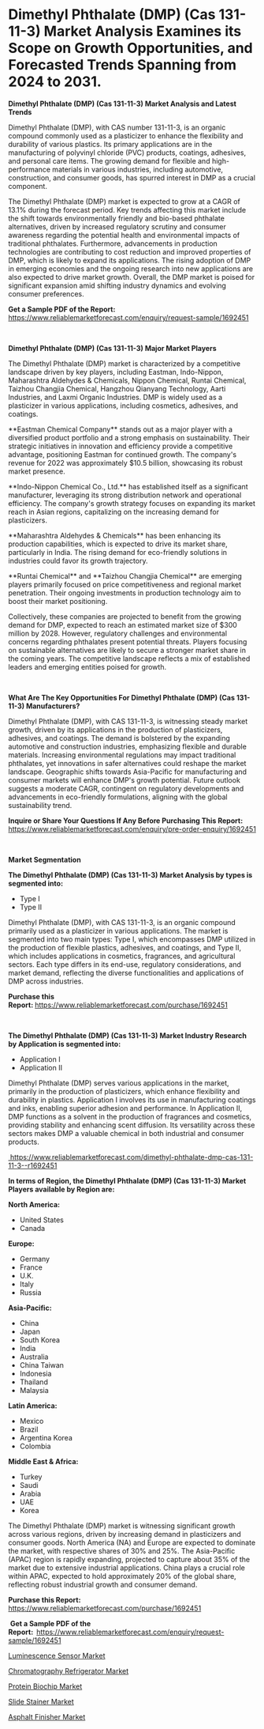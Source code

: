 <p><h1>Dimethyl Phthalate (DMP) (Cas 131-11-3) Market Analysis Examines its Scope on Growth Opportunities, and Forecasted Trends Spanning from 2024 to 2031.</h1></p><p><strong>Dimethyl Phthalate (DMP) (Cas 131-11-3) Market Analysis and Latest Trends</strong></p>
<p><p>Dimethyl Phthalate (DMP), with CAS number 131-11-3, is an organic compound commonly used as a plasticizer to enhance the flexibility and durability of various plastics. Its primary applications are in the manufacturing of polyvinyl chloride (PVC) products, coatings, adhesives, and personal care items. The growing demand for flexible and high-performance materials in various industries, including automotive, construction, and consumer goods, has spurred interest in DMP as a crucial component.</p><p>The Dimethyl Phthalate (DMP) market is expected to grow at a CAGR of 13.1% during the forecast period. Key trends affecting this market include the shift towards environmentally friendly and bio-based phthalate alternatives, driven by increased regulatory scrutiny and consumer awareness regarding the potential health and environmental impacts of traditional phthalates. Furthermore, advancements in production technologies are contributing to cost reduction and improved properties of DMP, which is likely to expand its applications. The rising adoption of DMP in emerging economies and the ongoing research into new applications are also expected to drive market growth. Overall, the DMP market is poised for significant expansion amid shifting industry dynamics and evolving consumer preferences.</p></p>
<p><strong>Get a Sample PDF of the Report:&nbsp;</strong> <a href="https://www.reliablemarketforecast.com/enquiry/request-sample/1692451?utm_campaign=1771&utm_medium=2&utm_source=Github&utm_content=ia&utm_term=20102024&utm_id=dimethyl-phthalate-dmp-cas-131-11-3">https://www.reliablemarketforecast.com/enquiry/request-sample/1692451</a></p>
<p>&nbsp;</p>
<p><strong>Dimethyl Phthalate (DMP) (Cas 131-11-3) Major Market Players</strong></p>
<p><p>The Dimethyl Phthalate (DMP) market is characterized by a competitive landscape driven by key players, including Eastman, Indo-Nippon, Maharashtra Aldehydes & Chemicals, Nippon Chemical, Runtai Chemical, Taizhou Changjia Chemical, Hangzhou Qianyang Technology, Aarti Industries, and Laxmi Organic Industries. DMP is widely used as a plasticizer in various applications, including cosmetics, adhesives, and coatings.</p><p>**Eastman Chemical Company** stands out as a major player with a diversified product portfolio and a strong emphasis on sustainability. Their strategic initiatives in innovation and efficiency provide a competitive advantage, positioning Eastman for continued growth. The company's revenue for 2022 was approximately $10.5 billion, showcasing its robust market presence.</p><p>**Indo-Nippon Chemical Co., Ltd.** has established itself as a significant manufacturer, leveraging its strong distribution network and operational efficiency. The company's growth strategy focuses on expanding its market reach in Asian regions, capitalizing on the increasing demand for plasticizers.</p><p>**Maharashtra Aldehydes & Chemicals** has been enhancing its production capabilities, which is expected to drive its market share, particularly in India. The rising demand for eco-friendly solutions in industries could favor its growth trajectory.</p><p>**Runtai Chemical** and **Taizhou Changjia Chemical** are emerging players primarily focused on price competitiveness and regional market penetration. Their ongoing investments in production technology aim to boost their market positioning.</p><p>Collectively, these companies are projected to benefit from the growing demand for DMP, expected to reach an estimated market size of $300 million by 2028. However, regulatory challenges and environmental concerns regarding phthalates present potential threats. Players focusing on sustainable alternatives are likely to secure a stronger market share in the coming years. The competitive landscape reflects a mix of established leaders and emerging entities poised for growth.</p></p>
<p>&nbsp;</p>
<p><strong>What Are The Key Opportunities For Dimethyl Phthalate (DMP) (Cas 131-11-3) Manufacturers?</strong></p>
<p><p>Dimethyl Phthalate (DMP), with CAS 131-11-3, is witnessing steady market growth, driven by its applications in the production of plasticizers, adhesives, and coatings. The demand is bolstered by the expanding automotive and construction industries, emphasizing flexible and durable materials. Increasing environmental regulations may impact traditional phthalates, yet innovations in safer alternatives could reshape the market landscape. Geographic shifts towards Asia-Pacific for manufacturing and consumer markets will enhance DMP's growth potential. Future outlook suggests a moderate CAGR, contingent on regulatory developments and advancements in eco-friendly formulations, aligning with the global sustainability trend.</p></p>
<p><strong>Inquire or Share Your Questions If Any Before Purchasing This Report:</strong> <a href="https://www.reliablemarketforecast.com/enquiry/pre-order-enquiry/1692451?utm_campaign=1771&utm_medium=2&utm_source=Github&utm_content=ia&utm_term=20102024&utm_id=dimethyl-phthalate-dmp-cas-131-11-3">https://www.reliablemarketforecast.com/enquiry/pre-order-enquiry/1692451</a></p>
<p>&nbsp;</p>
<p><strong>Market Segmentation</strong></p>
<p><strong>The Dimethyl Phthalate (DMP) (Cas 131-11-3) Market Analysis by types is segmented into:</strong></p>
<p><ul><li>Type I</li><li>Type II</li></ul></p>
<p><p>Dimethyl Phthalate (DMP), with CAS 131-11-3, is an organic compound primarily used as a plasticizer in various applications. The market is segmented into two main types: Type I, which encompasses DMP utilized in the production of flexible plastics, adhesives, and coatings, and Type II, which includes applications in cosmetics, fragrances, and agricultural sectors. Each type differs in its end-use, regulatory considerations, and market demand, reflecting the diverse functionalities and applications of DMP across industries.</p></p>
<p><strong>Purchase this Report:&nbsp;</strong><a href="https://www.reliablemarketforecast.com/purchase/1692451?utm_campaign=1771&utm_medium=2&utm_source=Github&utm_content=ia&utm_term=20102024&utm_id=dimethyl-phthalate-dmp-cas-131-11-3">https://www.reliablemarketforecast.com/purchase/1692451</a></p>
<p>&nbsp;</p>
<p><strong>The Dimethyl Phthalate (DMP) (Cas 131-11-3) Market Industry Research by Application is segmented into:</strong></p>
<p><ul><li>Application I</li><li>Application II</li></ul></p>
<p><p>Dimethyl Phthalate (DMP) serves various applications in the market, primarily in the production of plasticizers, which enhance flexibility and durability in plastics. Application I involves its use in manufacturing coatings and inks, enabling superior adhesion and performance. In Application II, DMP functions as a solvent in the production of fragrances and cosmetics, providing stability and enhancing scent diffusion. Its versatility across these sectors makes DMP a valuable chemical in both industrial and consumer products.</p></p>
<p><a href="https://www.reliablemarketforecast.com/dimethyl-phthalate-dmp-cas-131-11-3--r1692451?utm_campaign=1771&utm_medium=2&utm_source=Github&utm_content=ia&utm_term=20102024&utm_id=dimethyl-phthalate-dmp-cas-131-11-3">&nbsp;https://www.reliablemarketforecast.com/dimethyl-phthalate-dmp-cas-131-11-3--r1692451</a></p>
<p><strong>In terms of Region, the Dimethyl Phthalate (DMP) (Cas 131-11-3) Market Players available by Region are:</strong></p>
<p>
    <p> <strong> North America: </strong>
        <ul>
            <li>United States</li>
            <li>Canada</li>
        </ul>
        </p> 
    <p> <strong> Europe: </strong>
        <ul>
            <li>Germany</li>
            <li>France</li>
            <li>U.K.</li>
            <li>Italy</li>
            <li>Russia</li>
        </ul>
        </p> 
    <p> <strong> Asia-Pacific: </strong>
        <ul>
            <li>China</li>
            <li>Japan</li>
            <li>South Korea</li>
            <li>India</li>
            <li>Australia</li>
            <li>China Taiwan</li>
            <li>Indonesia</li>
            <li>Thailand</li>
            <li>Malaysia</li>
        </ul>
        </p> 
    <p> <strong> Latin America: </strong>
        <ul>
            <li>Mexico</li>
            <li>Brazil</li>
            <li>Argentina Korea</li>
            <li>Colombia</li>
        </ul>
        </p> 
    <p> <strong> Middle East & Africa: </strong>
        <ul>
            <li>Turkey</li>
            <li>Saudi</li>
            <li>Arabia</li>
            <li>UAE</li>
            <li>Korea</li>
        </ul>
    </p>
    </p>
<p><p>The Dimethyl Phthalate (DMP) market is witnessing significant growth across various regions, driven by increasing demand in plasticizers and consumer goods. North America (NA) and Europe are expected to dominate the market, with respective shares of 30% and 25%. The Asia-Pacific (APAC) region is rapidly expanding, projected to capture about 35% of the market due to extensive industrial applications. China plays a crucial role within APAC, expected to hold approximately 20% of the global share, reflecting robust industrial growth and consumer demand.</p></p>
<p><strong>Purchase this Report: </strong><a href="https://www.reliablemarketforecast.com/purchase/1692451?utm_campaign=1771&utm_medium=2&utm_source=Github&utm_content=ia&utm_term=20102024&utm_id=dimethyl-phthalate-dmp-cas-131-11-3">https://www.reliablemarketforecast.com/purchase/1692451</a></p>
<p>&nbsp;<strong>Get a Sample PDF of the Report:&nbsp;&nbsp;</strong><a href="https://www.reliablemarketforecast.com/enquiry/request-sample/1692451?utm_campaign=1771&utm_medium=2&utm_source=Github&utm_content=ia&utm_term=20102024&utm_id=dimethyl-phthalate-dmp-cas-131-11-3">https://www.reliablemarketforecast.com/enquiry/request-sample/1692451</a></p>
<p><strong></strong></p>
<p><p><a href="https://www.linkedin.com/pulse/future-trends-global-luminescence-sensor-market-insights-dzvue?utm_campaign=1771&utm_medium=2&utm_source=Github&utm_content=ia&utm_term=20102024&utm_id=dimethyl-phthalate-dmp-cas-131-11-3">Luminescence Sensor Market</a></p><p><a href="https://www.linkedin.com/pulse/global-chromatography-refrigerator-market-analysis-trends-wxwge?utm_campaign=1771&utm_medium=2&utm_source=Github&utm_content=ia&utm_term=20102024&utm_id=dimethyl-phthalate-dmp-cas-131-11-3">Chromatography Refrigerator Market</a></p><p><a href="https://www.linkedin.com/pulse/protein-biochip-market-global-regional-analysis-2024--vup3e?utm_campaign=1771&utm_medium=2&utm_source=Github&utm_content=ia&utm_term=20102024&utm_id=dimethyl-phthalate-dmp-cas-131-11-3">Protein Biochip Market</a></p><p><a href="https://www.linkedin.com/pulse/slide-stainer-market-industry-landscape-growth-trajectories-uriie?utm_campaign=1771&utm_medium=2&utm_source=Github&utm_content=ia&utm_term=20102024&utm_id=dimethyl-phthalate-dmp-cas-131-11-3">Slide Stainer Market</a></p><p><a href="https://www.linkedin.com/pulse/future-innovation-global-asphalt-finisher-market-growth-opportunities-9lt5f?utm_campaign=1771&utm_medium=2&utm_source=Github&utm_content=ia&utm_term=20102024&utm_id=dimethyl-phthalate-dmp-cas-131-11-3">Asphalt Finisher Market</a></p></p>